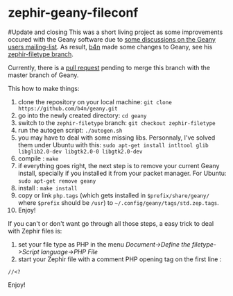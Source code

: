 zephir-geany-fileconf
=====================

#Update and closing
This was a short living project as some improvements occured with the Geany software due to [some discussions on the Geany users mailing-list](http://lists.geany.org/pipermail/users/2014-May/thread.html#9310).
As result, [b4n](https://github.com/b4n) made some changes to Geany, see his [zephir-filetype branch](https://github.com/b4n/geany/tree/zephir-filetype).

Currently, there is a [pull request](https://github.com/geany/geany/pull/270) pending to merge this branch with the master branch of Geany.

This how to make things:

1. clone the repository on your local machine: `git clone https://github.com/b4n/geany.git`
2. go into the newly created directory: `cd geany`
3. switch to the `zephir-filetype` branch: `git checkout zephir-filetype`
4. run the autogen script: `./autogen.sh`
5. you may have to deal with some missing libs. Personnaly, I've solved them under Ubuntu with this: `sudo apt-get install intltool glib libglib2.0-dev libgtk2.0-0 libgtk2.0-dev`
6. compile : `make`
7. if everything goes right, the next step is to remove your current Geany install, specially if you installed it from your packet manager. For Ubuntu: `sudo apt-get remove geany`
8. install : `make install`
9. copy or link `php.tags` (which gets installed in `$prefix/share/geany/` where `$prefix` should be `/usr`) to `~/.config/geany/tags/std.zep.tags`.
10. Enjoy!

If you can't or don't want go through all those steps, a easy trick to deal with Zephir files is:

1. set your file type as PHP in the menu _Document->Define the filetype->Script language->PHP File_
2. start your Zephir file with a comment PHP opening tag on the first line :
```
//<?
```
Enjoy!
